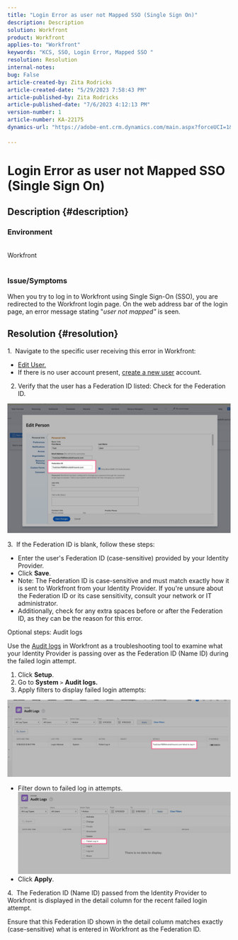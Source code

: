 ```yaml
---
title: "Login Error as user not Mapped SSO (Single Sign On)"
description: Description
solution: Workfront
product: Workfront
applies-to: "Workfront"
keywords: "KCS, SSO, Login Error, Mapped SSO "
resolution: Resolution
internal-notes: 
bug: False
article-created-by: Zita Rodricks
article-created-date: "5/29/2023 7:58:43 PM"
article-published-by: Zita Rodricks
article-published-date: "7/6/2023 4:12:13 PM"
version-number: 1
article-number: KA-22175
dynamics-url: "https://adobe-ent.crm.dynamics.com/main.aspx?forceUCI=1&pagetype=entityrecord&etn=knowledgearticle&id=12f30130-5bfe-ed11-8f6e-6045bd006704"

---
```

# Login Error as user not Mapped SSO (Single Sign On)

## Description {#description}


### Environment
<br>Workfront  <br><br>
### Issue/Symptoms

When you try to log in to Workfront using Single Sign-On (SSO), you are redirected to the Workfront login page. On the web address bar of the login page, an error message stating "*user not mapped"* is seen.


## Resolution {#resolution}


1.  Navigate to the specific user receiving this error in Workfront:

- [Edit User.](https://experienceleague.adobe.com/docs/workfront/using/administration-and-setup/add-users/create-manage-users/edit-a-users-profile.html?lang=en)
- If there is no user account present, [create a new user](https://experienceleague.adobe.com/docs/workfront/using/administration-and-setup/add-users/create-manage-users/add-users.html?lang=en) account.


2. Verify that the user has a Federation ID listed: Check for the Federation ID.

![](assets/e83c9a2e-64fe-ed11-8f6e-6045bd006704.png)

3.  If the Federation ID is blank, follow these steps:

- Enter the user's Federation ID (case-sensitive) provided by your Identity Provider.
- Click <b>Save</b>.
- Note: The Federation ID is case-sensitive and must match exactly how it is sent to Workfront from your Identity Provider. If you're unsure about the Federation ID or its case sensitivity, consult your network or IT administrator.
- Additionally, check for any extra spaces before or after the Federation ID, as they can be the reason for this error.




Optional steps: Audit logs

Use the [Audit logs](https://experienceleague.adobe.com/docs/workfront/using/administration-and-setup/add-users/create-manage-users/audit-logs.html?lang=en) in Workfront as a troubleshooting tool to examine what your Identity Provider is passing over as the Federation ID (Name ID) during the failed login attempt.

1. Click <b>Setup</b>.
2. Go to <b>System</b> `>`  <b>Audit logs.</b>
3. Apply filters to display failed login attempts:


![](assets/84ece006-64fe-ed11-8f6e-6045bd006704.png)

- Filter down to failed log in attempts. ![](assets/5b593a6f-63fe-ed11-8f6e-6045bd006704.png)
- Click <b>Apply</b>.


4.  The Federation ID (Name ID) passed from the Identity Provider to Workfront is displayed in the detail column for the recent failed login attempt.

Ensure that this Federation ID shown in the detail column matches exactly (case-sensitive) what is entered in Workfront as the Federation ID.
